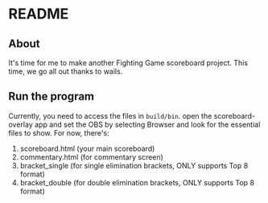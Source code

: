 # README

## About

It's time for me to make another Fighting Game scoreboard project. This time, we go all out thanks to wails. 

## Run the program
Currently, you need to access the files in `build/bin`. open the scoreboard-overlay app and set the OBS by 
selecting Browser and look for the essential files to show. For now, there's:
1. scoreboard.html (your main scoreboard)
2. commentary.html (for commentary screen)
3. bracket_single (for single elimination brackets, ONLY supports Top 8 format)
4. bracket_double (for double elimination brackets, ONLY supports Top 8 format)

